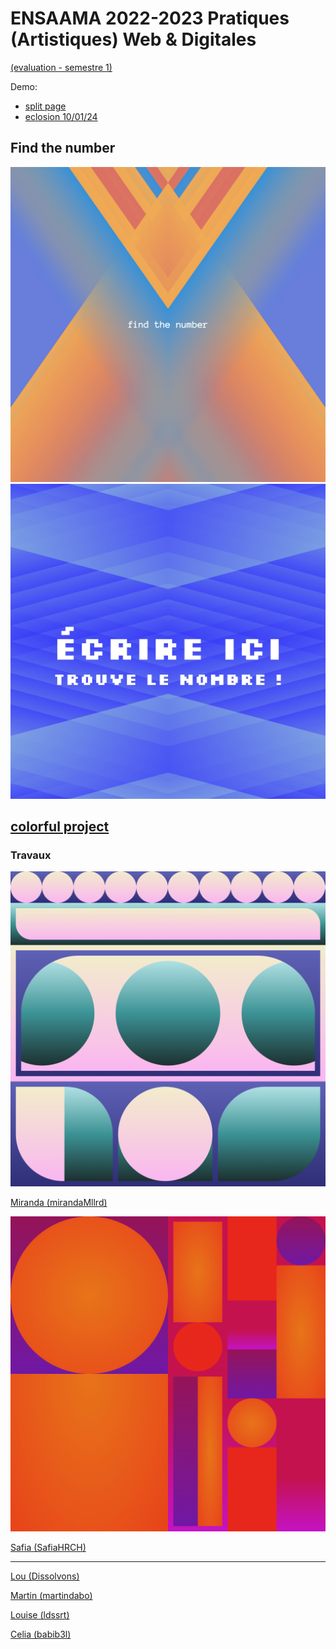 # ENSAAMA 2022-2023 Pratiques (Artistiques) Web & Digitales

[(evaluation - semestre 1)](https://jniac.github.io/ensaama-2324-pwd/info/info/)

Demo:
- [split page](https://jniac.github.io/ensaama-2324-pwd/art/jniac/exercices/split/)
- [eclosion 10/01/24](https://jniac.github.io/ensaama-2324-pwd/art/jniac/eclosion/v01-10-a/)

## Find the number

<a href="https://jniac.github.io/ensaama-2324-pwd/art/Graigouzzz/exercice/find_the_number_final/">
<img src="md/assets/Graigouzzz-FindTheNumber.jpg">
</a>

<a href="https://jniac.github.io/ensaama-2324-pwd/art/ldssrt/exercice/find-the-number-final/">
<img src="md/assets/Idssrt-FindTheNumber.jpg">
</a>

## [colorful project](https://jniac.github.io/ensaama-2324-pwd/common-projects/colorful/)

### Travaux
<a href="https://jniac.github.io/ensaama-2324-pwd/art/mirandaMllrd/colorful/">
<img src="md/assets/art_mirandaMllrd_colorful.png">
</a>

[Miranda (mirandaMllrd)](https://jniac.github.io/ensaama-2324-pwd/art/mirandaMllrd/colorful/)

<a href="https://jniac.github.io/ensaama-2324-pwd/art/SafiaHRCH/colorful/">
<img src="md/assets/art_SafiaHRCH_colorful.png">  
</a>

[Safia (SafiaHRCH)](https://jniac.github.io/ensaama-2324-pwd/art/SafiaHRCH/colorful/)

---

[Lou (Dissolvons)](https://jniac.github.io/ensaama-2324-pwd/art/Dissolvons/colorful/)

[Martin (martindabo)](https://jniac.github.io/ensaama-2324-pwd/art/martindabo/colorful/)

[Louise (ldssrt)](https://jniac.github.io/ensaama-2324-pwd/art/ldssrt/colorful/)

[Celia (babib3l)](https://jniac.github.io/ensaama-2324-pwd/art/babib3l/colorful/)

